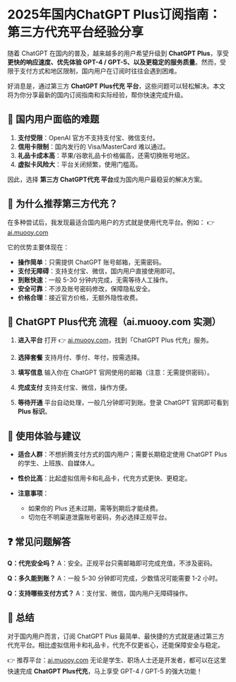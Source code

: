 # 2025年国内ChatGPT Plus订阅指南：第三方代充平台经验分享

随着 ChatGPT 在国内的普及，越来越多的用户希望升级到 **ChatGPT Plus**，享受 **更快的响应速度、优先体验 GPT-4 / GPT-5、以及更稳定的服务质量**。然而，受限于支付方式和地区限制，国内用户在订阅时往往会遇到困难。

好消息是，通过第三方 **ChatGPT Plus代充 平台**，这些问题可以轻松解决。本文将为你分享最新的国内订阅指南和实际经验，帮你快速完成升级。



## 🚧 国内用户面临的难题

1. **支付受限**：OpenAI 官方不支持支付宝、微信支付。
2. **信用卡限制**：国内发行的 Visa/MasterCard 难以通过。
3. **礼品卡成本高**：苹果/谷歌礼品卡价格偏高，还需切换账号地区。
4. **虚拟卡风险大**：平台关闭频繁，使用门槛高。

因此，选择 **第三方 ChatGPT代充 平台**成为国内用户最稳妥的解决方案。



## 🌟 为什么推荐第三方代充？

在多种尝试后，我发现最适合国内用户的方式就是使用代充平台。例如：
👉 [ai.muooy.com](https://ai.muooy.com)

它的优势主要体现在：

* **操作简单**：只需提供 ChatGPT 账号邮箱，无需密码。
* **支付无障碍**：支持支付宝、微信，国内用户直接使用即可。
* **到账快速**：一般 5-30 分钟内完成，无需等待人工操作。
* **安全可靠**：不涉及账号密码修改，保障隐私安全。
* **价格合理**：接近官方价格，无额外隐性收费。



## 🔑 ChatGPT Plus代充 流程（ai.muooy.com 实测）

1. **进入平台**
   打开 👉 [ai.muooy.com](https://ai.muooy.com)，找到「ChatGPT Plus 代充」服务。

2. **选择套餐**
   支持月付、季付、年付，按需选择。

3. **填写信息**
   输入你在 ChatGPT 官网使用的邮箱（注意：无需提供密码）。

4. **完成支付**
   支持支付宝、微信，操作方便。

5. **等待开通**
   平台自动处理，一般几分钟即可到账。登录 ChatGPT 官网即可看到 **Plus 标识**。



## 📝 使用体验与建议

* **适合人群**：不想折腾支付方式的国内用户；需要长期稳定使用 ChatGPT Plus 的学生、上班族、自媒体人。
* **性价比高**：比起虚拟信用卡和礼品卡，代充方式更快、更稳定。
* **注意事项**：

  * 如果你的 Plus 还未过期，需等到期后才能续费。
  * 切勿在不明渠道泄露账号密码，务必选择正规平台。



## ❓ 常见问题解答

**Q：代充安全吗？**
A：安全。正规平台只需邮箱即可完成充值，不涉及密码。

**Q：多久能到账？**
A：一般 5-30 分钟即可完成，少数情况可能需要 1-2 小时。

**Q：支持哪些支付方式？**
A：支付宝、微信，国内用户无障碍操作。



## 🎯 总结

对于国内用户而言，订阅 ChatGPT Plus 最简单、最快捷的方式就是通过第三方代充平台。相比虚拟信用卡和礼品卡，代充不仅更省心，还能保障安全与稳定。

👉 推荐平台：[ai.muooy.com](https://ai.muooy.com)
无论是学生、职场人士还是开发者，都可以在这里快速完成 **ChatGPT Plus代充**，马上享受 GPT-4 / GPT-5 的强大功能！

